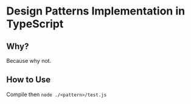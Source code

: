 # Design Patterns Implementation in TypeScript

## Why?

Because why not.

## How to Use

Compile then `node ./<pattern>/test.js`